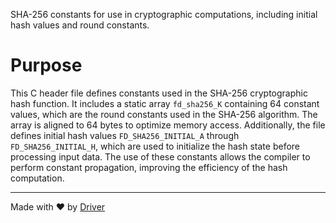 <!--------------------------------------------------------------------------------->
<!-- IMPORTANT: This file is auto-generated by Driver (https://driver.ai). -------->
<!-- Manual edits may be overwritten on future commits. --------------------------->
<!--------------------------------------------------------------------------------->

SHA-256 constants for use in cryptographic computations, including initial hash values and round constants.

# Purpose
This C header file defines constants used in the SHA-256 cryptographic hash function. It includes a static array `fd_sha256_K` containing 64 constant values, which are the round constants used in the SHA-256 algorithm. The array is aligned to 64 bytes to optimize memory access. Additionally, the file defines initial hash values `FD_SHA256_INITIAL_A` through `FD_SHA256_INITIAL_H`, which are used to initialize the hash state before processing input data. The use of these constants allows the compiler to perform constant propagation, improving the efficiency of the hash computation.

---
Made with ❤️ by [Driver](https://www.driver.ai/)